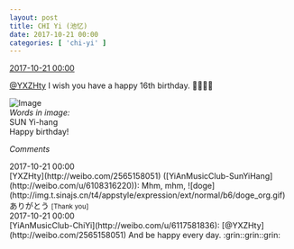 ```yaml
---
layout: post
title: CHI Yi (池忆)
date: 2017-10-21 00:00
categories: [ 'chi-yi' ]
---
```


<div class="weibo-info">
  <a href="http://weibo.com/6117581836/FriWZmHzw">2017-10-21 00:00</a>
</div>

[@YXZHty](http://weibo.com/2565158051) I wish you have a happy 16th birthday. :birthday::tada::tada::tada:

<!-- more -->

![Image](http://wx4.sinaimg.cn/mw690/006G0KuMgy1fkp5l5e60jj30qo0zk456.jpg)  
*Words in image:*  
SUN Yi-hang  
Happy birthday!

*Comments*

<div class="weibo-info">2017-10-21 00:00</div>
[YXZHty](http://weibo.com/2565158051) ([YiAnMusicClub-SunYiHang](http://weibo.com/u/6108316220)): Mhm, mhm, ![doge](http://img.t.sinajs.cn/t4/appstyle/expression/ext/normal/b6/doge_org.gif) ありがとう <small>[Thank you]</small>

<div class="weibo-info">2017-10-21 00:00</div>
[YiAnMusicClub-ChiYi](http://weibo.com/u/6117581836): [@YXZHty](http://weibo.com/2565158051) And be happy every day. :grin::grin::grin:
